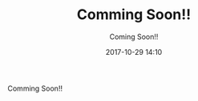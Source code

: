 ﻿---
title: Comming Soon!!
description: "Comming Soon!!"
date: 2017-10-29 14:10
sessionlevel: 50
author: Coming Soon!!
category: sessions
---
Comming Soon!!
